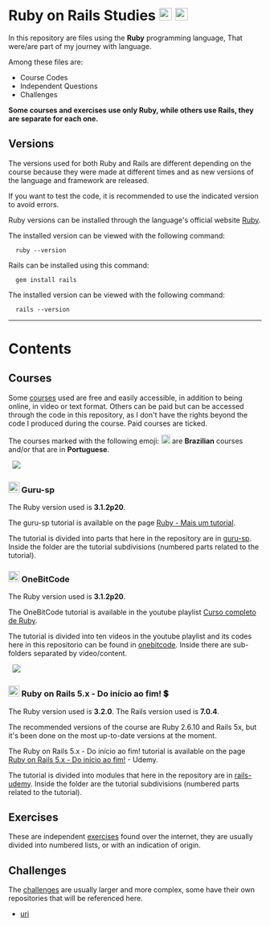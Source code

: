# Ruby on Rails Studies <img src="https://cdn.iconscout.com/icon/free/png-64/ruby-3629029-3030386.png" width="25px"/> <img src="https://cdn.jsdelivr.net/gh/devicons/devicon/icons/rails/rails-plain.svg" width="25px"/> #

In this repository are files using the <strong>Ruby</strong> programming language,
That were/are part of my journey with language.

Among these files are:

 * Course Codes
 * Independent Questions
 * Challenges

<strong>Some courses and exercises use only Ruby, while others use Rails, they are separate for each one.</strong>

## Versions

The versions used for both Ruby and Rails are different depending on the course because they were made at different times and as new versions of the language and framework are released.

If you want to test the code, it is recommended to use the indicated version to avoid errors.

Ruby versions can be installed through the language's official website [Ruby](https://www.ruby-lang.org/pt/).

The installed version can be viewed with the following command:

      ruby --version

Rails can be installed using this command:

      gem install rails

The installed version can be viewed with the following command:

      rails --version

<hr>

# Contents #

## Courses ##

Some [courses](https://github.com/rsmwall/ruby-study/tree/main/courses) used are free and easily accessible, in addition to being online, in video or text format. Others can be paid but can be accessed through the code in this repository, as I don't have the rights beyond the code I produced during the course. Paid courses are ticked.

The courses marked with the following emoji: <img src="https://cdn.icon-icons.com/icons2/2087/PNG/512/brazil_icon_127818.png" width="18x"/> are <strong>Brazilian</strong> courses and/or that are in <strong>Portuguese</strong>.

<picture>
  <source media="(prefers-color-scheme: dark)" srcset="https://img.shields.io/badge/-Ruby-0D1117?style=for-the-badge&logo=ruby&logoColor=C60000&labelColor=181e26&textColor=0D1117">&nbsp;
  <img src="https://img.shields.io/badge/-Ruby-white?style=for-the-badge&logo=ruby&logoColor=C60000&labelColor=white&textColor=0D1117">&nbsp;
</picture>

### <img src="https://cdn.icon-icons.com/icons2/2087/PNG/512/brazil_icon_127818.png" width="22x"/> Guru-sp ###

The Ruby version used is <strong>3.1.2p20</strong>.

The guru-sp tutorial is available on the page [Ruby - Mais um tutorial](https://guru-sp.github.io/tutorial_ruby/).

The tutorial is divided into parts that here in the repository are in [guru-sp](https://github.com/rsmwall/ruby-study/tree/main/courses/guru-sp). 
Inside the folder are the tutorial subdivisions (numbered parts related to the tutorial).

### <img src="https://cdn.icon-icons.com/icons2/2087/PNG/512/brazil_icon_127818.png" width="22x"/> OneBitCode ###

The Ruby version used is <strong>3.1.2p20</strong>.

The OneBitCode tutorial is available in the youtube playlist [Curso completo de Ruby](https://www.youtube.com/playlist?list=PLdDT8if5attEOcQGPHLNIfnSFiJHhGDOZ).

The tutorial is divided into ten videos in the youtube playlist and its codes here in this repositorio can be found in [onebitcode](https://github.com/rsmwall/ruby-studies/tree/main/courses/onebitcode). Inside there are sub-folders separated by video/content.

<picture>
  <source media="(prefers-color-scheme: dark)" srcset="https://img.shields.io/badge/-Ruby on Rails-0D1117?style=for-the-badge&logo=rubyonrails&logoColor=C60000&labelColor=181e26&textColor=0D1117">&nbsp;
  <img src="https://img.shields.io/badge/-Ruby on Rails-white?style=for-the-badge&logo=rubyonrails&logoColor=C60000&labelColor=white&textColor=0D1117">&nbsp;
</picture>

### <img src="https://cdn.icon-icons.com/icons2/2087/PNG/512/brazil_icon_127818.png" width="22x"/> Ruby on Rails 5.x - Do início ao fim! 💲 ###

The Ruby version used is <strong>3.2.0</strong>.
The Rails version used is <strong>7.0.4</strong>.

The recommended versions of the course are Ruby 2.6.10 and Rails 5x, but it's been done on the most up-to-date versions at the moment.

The Ruby on Rails 5.x - Do início ao fim! tutorial is available on the page [Ruby on Rails 5.x - Do início ao fim!](https://www.udemy.com/course/rubyonrails-5x/) - Udemy.

The tutorial is divided into modules that here in the repository are in [rails-udemy](https://github.com/rsmwall/ruby-on-rails-studies/tree/main/courses/rails-udemy). 
Inside the folder are the tutorial subdivisions (numbered parts related to the tutorial).

## Exercises ##

These are independent [exercises](https://github.com/rsmwall/ruby-study/tree/main/exercises) found
over the internet, they are usually divided into numbered lists, or with an indication of origin.

## Challenges ##

The [challenges](https://github.com/rsmwall/ruby-study/tree/main/challenges) are usually larger and
more complex, some have their own repositories that will be referenced here.

- [uri](https://github.com/rsmwall/ruby-on-rails-studies/tree/main/challenges/uri)
